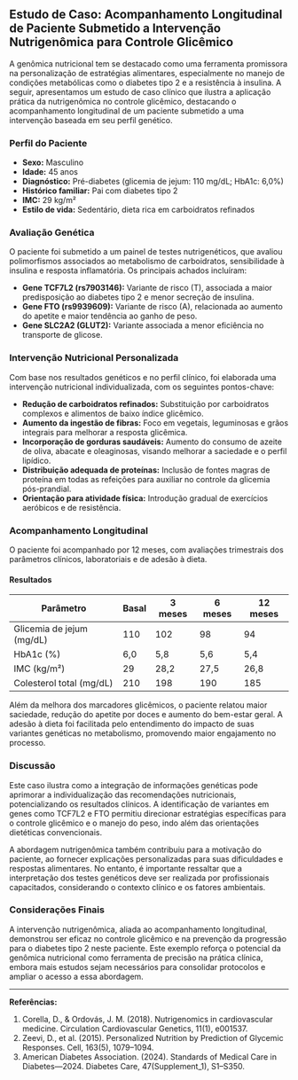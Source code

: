 
## Estudo de Caso: Acompanhamento Longitudinal de Paciente Submetido a Intervenção Nutrigenômica para Controle Glicêmico

A genômica nutricional tem se destacado como uma ferramenta promissora na personalização de estratégias alimentares, especialmente no manejo de condições metabólicas como o diabetes tipo 2 e a resistência à insulina. A seguir, apresentamos um estudo de caso clínico que ilustra a aplicação prática da nutrigenômica no controle glicêmico, destacando o acompanhamento longitudinal de um paciente submetido a uma intervenção baseada em seu perfil genético.

### Perfil do Paciente

- **Sexo:** Masculino  
- **Idade:** 45 anos  
- **Diagnóstico:** Pré-diabetes (glicemia de jejum: 110 mg/dL; HbA1c: 6,0%)  
- **Histórico familiar:** Pai com diabetes tipo 2  
- **IMC:** 29 kg/m²  
- **Estilo de vida:** Sedentário, dieta rica em carboidratos refinados

### Avaliação Genética

O paciente foi submetido a um painel de testes nutrigenéticos, que avaliou polimorfismos associados ao metabolismo de carboidratos, sensibilidade à insulina e resposta inflamatória. Os principais achados incluíram:

- **Gene TCF7L2 (rs7903146):** Variante de risco (T), associada a maior predisposição ao diabetes tipo 2 e menor secreção de insulina.
- **Gene FTO (rs9939609):** Variante de risco (A), relacionada ao aumento do apetite e maior tendência ao ganho de peso.
- **Gene SLC2A2 (GLUT2):** Variante associada a menor eficiência no transporte de glicose.

### Intervenção Nutricional Personalizada

Com base nos resultados genéticos e no perfil clínico, foi elaborada uma intervenção nutricional individualizada, com os seguintes pontos-chave:

- **Redução de carboidratos refinados:** Substituição por carboidratos complexos e alimentos de baixo índice glicêmico.
- **Aumento da ingestão de fibras:** Foco em vegetais, leguminosas e grãos integrais para melhorar a resposta glicêmica.
- **Incorporação de gorduras saudáveis:** Aumento do consumo de azeite de oliva, abacate e oleaginosas, visando melhorar a saciedade e o perfil lipídico.
- **Distribuição adequada de proteínas:** Inclusão de fontes magras de proteína em todas as refeições para auxiliar no controle da glicemia pós-prandial.
- **Orientação para atividade física:** Introdução gradual de exercícios aeróbicos e de resistência.

### Acompanhamento Longitudinal

O paciente foi acompanhado por 12 meses, com avaliações trimestrais dos parâmetros clínicos, laboratoriais e de adesão à dieta.

#### Resultados

| Parâmetro                | Basal      | 3 meses   | 6 meses   | 12 meses  |
|--------------------------|------------|-----------|-----------|-----------|
| Glicemia de jejum (mg/dL)| 110        | 102       | 98        | 94        |
| HbA1c (%)                | 6,0        | 5,8       | 5,6       | 5,4       |
| IMC (kg/m²)              | 29         | 28,2      | 27,5      | 26,8      |
| Colesterol total (mg/dL) | 210        | 198       | 190       | 185       |

Além da melhora dos marcadores glicêmicos, o paciente relatou maior saciedade, redução do apetite por doces e aumento do bem-estar geral. A adesão à dieta foi facilitada pelo entendimento do impacto de suas variantes genéticas no metabolismo, promovendo maior engajamento no processo.

### Discussão

Este caso ilustra como a integração de informações genéticas pode aprimorar a individualização das recomendações nutricionais, potencializando os resultados clínicos. A identificação de variantes em genes como TCF7L2 e FTO permitiu direcionar estratégias específicas para o controle glicêmico e o manejo do peso, indo além das orientações dietéticas convencionais.

A abordagem nutrigenômica também contribuiu para a motivação do paciente, ao fornecer explicações personalizadas para suas dificuldades e respostas alimentares. No entanto, é importante ressaltar que a interpretação dos testes genéticos deve ser realizada por profissionais capacitados, considerando o contexto clínico e os fatores ambientais.

### Considerações Finais

A intervenção nutrigenômica, aliada ao acompanhamento longitudinal, demonstrou ser eficaz no controle glicêmico e na prevenção da progressão para o diabetes tipo 2 neste paciente. Este exemplo reforça o potencial da genômica nutricional como ferramenta de precisão na prática clínica, embora mais estudos sejam necessários para consolidar protocolos e ampliar o acesso a essa abordagem.

---

**Referências:**

1. Corella, D., & Ordovás, J. M. (2018). Nutrigenomics in cardiovascular medicine. Circulation Cardiovascular Genetics, 11(1), e001537.
2. Zeevi, D., et al. (2015). Personalized Nutrition by Prediction of Glycemic Responses. Cell, 163(5), 1079–1094.
3. American Diabetes Association. (2024). Standards of Medical Care in Diabetes—2024. Diabetes Care, 47(Supplement_1), S1–S350.
```
